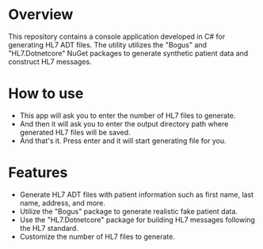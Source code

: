 # Overview
This repository contains a console application developed in C# for generating HL7 ADT files. The utility utilizes the "Bogus" and "HL7.Dotnetcore" NuGet packages to generate synthetic patient data and construct HL7 messages.

# How to use
- This app will ask you to enter the number of HL7 files to generate.
- And then it will ask you to enter the output directory path where generated HL7 files will be saved.
- And that's it. Press enter and it will start generating file for you.

# Features

- Generate HL7 ADT files with patient information such as first name, last name, address, and more.
- Utilize the "Bogus" package to generate realistic fake patient data.
- Use the "HL7.Dotnetcore" package for building HL7 messages following the HL7 standard.
- Customize the number of HL7 files to generate.
